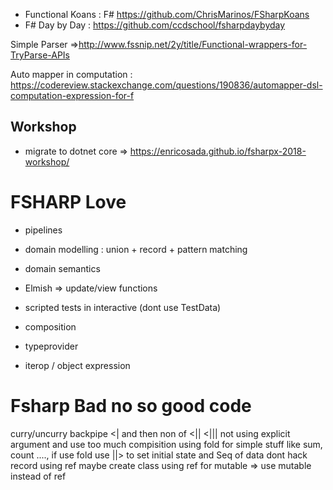 - Functional Koans : F# https://github.com/ChrisMarinos/FSharpKoans
- F# Day by Day : https://github.com/ccdschool/fsharpdaybyday


Simple Parser =>http://www.fssnip.net/2y/title/Functional-wrappers-for-TryParse-APIs

Auto mapper in computation : https://codereview.stackexchange.com/questions/190836/automapper-dsl-computation-expression-for-f



## Workshop

- migrate to dotnet core => https://enricosada.github.io/fsharpx-2018-workshop/




FSHARP Love
===========

- pipelines
- domain modelling : union + record + pattern matching
- domain semantics

- Elmish => update/view functions

- scripted tests in interactive (dont use TestData)
- composition
- typeprovider

- iterop / object expression

Fsharp Bad no so good code
==========================
curry/uncurry
backpipe  <|   and then   non of <||  <|||
not using explicit argument and use too much compisition
using fold for simple stuff like sum, count ...., if use fold  use ||>  to set initial state and Seq of data
dont hack record using ref maybe create class
using ref for mutable => use mutable instead of ref 


